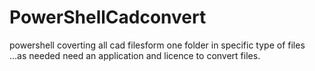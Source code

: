 # PowerShellCadconvert
powershell
coverting all cad filesform one folder in specific type of files ...as needed 
need an application and licence to convert files.
